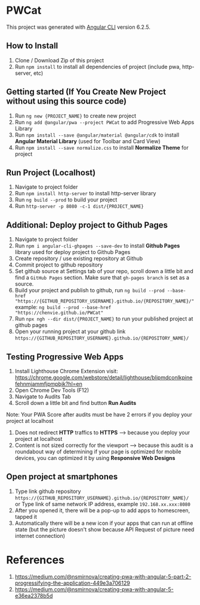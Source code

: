# PWCat

This project was generated with [Angular CLI](https://github.com/angular/angular-cli) version 6.2.5.

## How to Install
1. Clone / Download Zip of this project
2. Run `npm install` to install all dependencies of project (include pwa, http-server, etc)

## Getting started (If You Create New Project without using this source code)
1. Run `ng new {PROJECT_NAME}` to create new project
1. Run `ng add @angular/pwa --project PWCat` to add Progressive Web Apps Library
2. Run `npm install --save @angular/material @angular/cdk` to install **Angular Material Library** (used for Toolbar and Card View)
4. Run `npm install --save normalize.css` to install **Normalize Theme** for project

## Run Project (Localhost)
1. Navigate to project folder
2. Run `npm install http-server` to install http-server library
3. Run `ng build --prod` to build your project
4. Run `http-server -p 8080 -c-1 dist/{PROJECT_NAME}`

## Additional: Deploy project to Github Pages
1. Navigate to project folder
2. Run `npm i angular-cli-ghpages --save-dev` to install **Github Pages** library used for deploy project to Github Pages 
3. Create repository / use existing repository at Github
4. Commit project to github repository
5. Set github source at Settings tab of your repo, scroll down a little bit and find a `GitHub Pages` section. Make sure that `gh-pages branch` is set as a source.
6. Build your project and publish to github, run `ng build --prod --base-href "https://{GITHUB_REPOSITORY_USERNAME}.github.io/{REPOSITORY_NAME}/"`
    example: `ng build --prod --base-href "https://chenvie.github.io/PWCat"`
7. Run `npx ngh --dir dist/{PROJECT_NAME}` to run your published project at github pages
8. Open your running project at your github link `https://{GITHUB_REPOSITORY_USERNAME}.github.io/{REPOSITORY_NAME}/`

## Testing Progressive Web Apps
1. Install Lighthouse Chrome Extension
    visit: https://chrome.google.com/webstore/detail/lighthouse/blipmdconlkpinefehnmjammfjpmpbjk?hl=en
2. Open Chrome Dev Tools (F12)
3. Navigate to Audits Tab
4. Scroll down a little bit and find button **Run Audits**

Note: Your PWA Score after audits must be have 2 errors if you deploy your project at localhost
1. Does not redirect **HTTP** traffics to **HTTPS** --> because you deploy your project at localhost
2. Content is not sized correctly for the viewport --> because this audit is a roundabout way of determining if your page is optimized for mobile devices, you can optimized it by using **Responsive Web Designs**

## Open project at smartphones
1. Type link github repository `https://{GITHUB_REPOSITORY_USERNAME}.github.io/{REPOSITORY_NAME}/` 
    or
   Type link of same network IP address, example `192.168.xx.xxx:8080`
2. After you opened it, there will be a pop-up to add apps to homescreen, tapped it
3. Automatically there will be a new icon if your apps that can run at offline state (but the picture doesn't show because API Request of picture need internet connection)

# References
1. https://medium.com/@nsmirnova/creating-pwa-with-angular-5-part-2-progressifying-the-application-449e3a706129
2. https://medium.com/@nsmirnova/creating-pwa-with-angular-5-e36ea2378b5d

